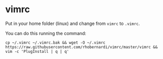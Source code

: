 # vimrc

Put in your home folder (linux) and change from `vimrc` to `.vimrc`.

You can do this running the command:

```shell
cp ~/.vimrc ~/.vimrc.bak && wget -O ~/.vimrc https://raw.githubusercontent.com/rhobernardi/vimrc/master/vimrc && vim -c 'PlugInstall | q | q'
```

